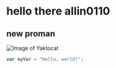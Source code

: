 # hello there allin0110
## new proman
![Image of Yaktocat](https://octodex.github.com/images/yaktocat.png)
``` javascript
var myVar = "Hello, world!";
```
